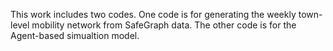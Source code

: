 This work includes two codes. One code is for generating the weekly town-level mobility network from SafeGraph data. The other code is for the Agent-based simualtion model.
